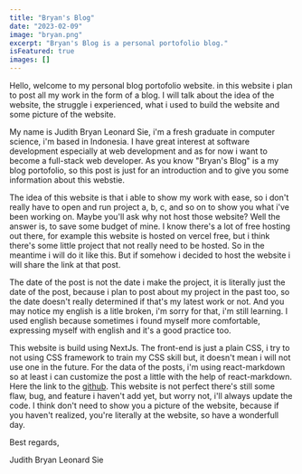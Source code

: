 ```yaml
---
title: "Bryan's Blog"
date: "2023-02-09"
image: "bryan.png"
excerpt: "Bryan's Blog is a personal portofolio blog."
isFeatured: true
images: []
---
```


Hello, welcome to my personal blog portofolio website. in this website i plan to post all my work in the form of a blog. I will talk about the idea of the website, the struggle i experienced, what i used to build the website and some picture of the website.

My name is Judith Bryan Leonard Sie, i'm a fresh graduate in computer science, i'm based in Indonesia. I have great interest at software development especially at web development and as for now i want to become a full-stack web developer. As you know "Bryan's Blog" is a my blog portofolio, so this post is just for an introduction and to give you some information about this webstie.

The idea of this website is that i able to show my work with ease, so i don't really have to open and run project a, b, c, and so on to show you what i've been working on. Maybe you'll ask why not host those website? Well the answer is, to save some budget of mine. I know there's a lot of free hosting out there, for example this website is hosted on vercel free, but i think there's some little project that not really need to be hosted. So in the meantime i will do it like this. But if somehow i decided to host the website i will share the link at that post.

The date of the post is not the date i make the project, it is literally just the date of the post, because i plan to post about my project in the past too, so the date doesn't really determined if that's my latest work or not. And you may notice my english is a litle broken, i'm sorry for that, i'm still learning. I used english because sometimes i found myself more comfortable, expressing myself with english and it's a good practice too.

This website is build using NextJs. The front-end is just a plain CSS, i try to not using CSS framework to train my CSS skill but, it doesn't mean i will not use one in the future. For the data of the posts, i'm using react-markdown so at least i can customize the post a little with the help of react-markdown. Here the link to the [github](https://github.com/Bryan-snw/bryan-blog). This website is not perfect there's still some flaw, bug, and feature i haven't add yet, but worry not, i'll always update the code. I think don't need to show you a picture of the website, because if you haven't realized, you're literally at the website, so have a wonderfull day.

Best regards,

Judith Bryan Leonard Sie

